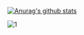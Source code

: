 [![Anurag's github stats](https://github-readme-stats.vercel.app/api?username=Chayapol-c&theme=blue-green)](https://github.com/Chayapol-c/github-readme-stats)

![1](https://github-readme-stats.vercel.app/api/top-langs/?username=Chayapol-c&theme=blue-green)
